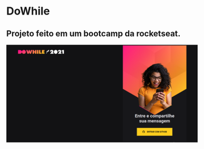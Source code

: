 # DoWhile

## Projeto feito em um bootcamp da rocketseat.

<img src="src/assets/Captura de tela de 2022-01-25 15-55-44.png">


